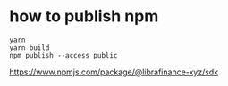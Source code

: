 # how to publish npm

```
yarn
yarn build
npm publish --access public
```

https://www.npmjs.com/package/@librafinance-xyz/sdk
